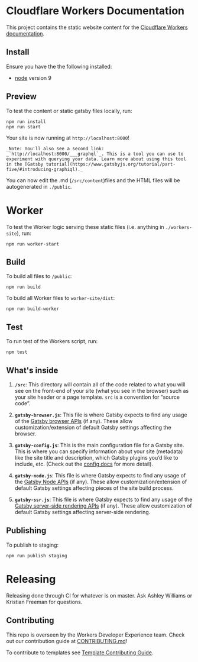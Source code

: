 # Cloudflare Workers Documentation

This project contains the static website content for the [Cloudflare Workers documentation](https://developers.cloudflare.com/workers/).

## Install

Ensure you have the the following installed:

- [node](https://nodejs.org/en/download/) version 9

## Preview

To test the content or static gatsby files locally, run:

```
npm run install
npm run start
```
 Your site is now running at `http://localhost:8000`!

    _Note: You'll also see a second link: _`http://localhost:8000/___graphql`_. This is a tool you can use to experiment with querying your data. Learn more about using this tool in the [Gatsby tutorial](https://www.gatsbyjs.org/tutorial/part-five/#introducing-graphiql)._

You can now edit the .md (`/src/content`)files and the HTML files will be autogenerated in `./public`.

# Worker

To test the Worker logic serving these static files (i.e. anything in `./workers-site`), run:

```
npm run worker-start
```

## Build
To build all files to `/public`:
```
npm run build
```

To build all Worker files to `worker-site/dist`:
```
npm run build-worker
```

## Test
To run test of the Workers script, run:

```
npm test
```

## What's inside
1.  **`/src`**: This directory will contain all of the code related to what you will see on the front-end of your site (what you see in the browser) such as your site header or a page template. `src` is a convention for “source code”.

2.  **`gatsby-browser.js`**: This file is where Gatsby expects to find any usage of the [Gatsby browser APIs](https://www.gatsbyjs.org/docs/browser-apis/) (if any). These allow customization/extension of default Gatsby settings affecting the browser.

3.  **`gatsby-config.js`**: This is the main configuration file for a Gatsby site. This is where you can specify information about your site (metadata) like the site title and description, which Gatsby plugins you’d like to include, etc. (Check out the [config docs](https://www.gatsbyjs.org/docs/gatsby-config/) for more detail).

4.  **`gatsby-node.js`**: This file is where Gatsby expects to find any usage of the [Gatsby Node APIs](https://www.gatsbyjs.org/docs/node-apis/) (if any). These allow customization/extension of default Gatsby settings affecting pieces of the site build process.

5.  **`gatsby-ssr.js`**: This file is where Gatsby expects to find any usage of the [Gatsby server-side rendering APIs](https://www.gatsbyjs.org/docs/ssr-apis/) (if any). These allow customization of default Gatsby settings affecting server-side rendering.
   

## Publishing

To publish to staging:

```
npm run publish staging
```

# Releasing

Releasing done through CI for whatever is on master. Ask Ashley Williams or Kristian Freeman for questions.

## Contributing

This repo is overseen by the Workers Developer Experience team. Check out our contribution guide at [CONTRIBUTING.md](/CONTRIBUTING.md)!

To contribute to templates see [Template Contributing Guide](content/templates/CONTRIBUTING.md).
